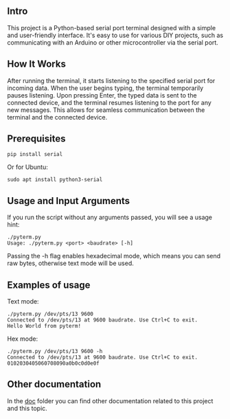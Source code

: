 ## Intro
This project is a Python-based serial port terminal designed with a simple and user-friendly interface. It's easy to use for various DIY projects, such as communicating with an Arduino or other microcontroller via the serial port.

## How It Works
After running the terminal, it starts listening to the specified serial port for incoming data. When the user begins typing, the terminal temporarily pauses listening. Upon pressing Enter, the typed data is sent to the connected device, and the terminal resumes listening to the port for any new messages. This allows for seamless communication between the terminal and the connected device.

## Prerequisites
```
pip install serial
```
Or for Ubuntu:
```
sudo apt install python3-serial
```

## Usage and Input Arguments
If you run the script without any arguments passed, you will see a usage hint:
```
./pyterm.py
Usage: ./pyterm.py <port> <baudrate> [-h]
```
Passing the -h flag enables hexadecimal mode, which means you can send raw bytes, otherwise text mode will be used.

## Examples of usage
Text mode:
```
./pyterm.py /dev/pts/13 9600
Connected to /dev/pts/13 at 9600 baudrate. Use Ctrl+C to exit.
Hello World from pyterm!
```

Hex mode:
```
./pyterm.py /dev/pts/13 9600 -h
Connected to /dev/pts/13 at 9600 baudrate. Use Ctrl+C to exit.
0102030405060708090a0b0c0d0e0f
```

## Other documentation
In the [doc](./doc) folder you can find other documentation related to this project and this topic.